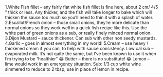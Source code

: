1.White Fish fillet – any fairly flat white fish fillet is fine here, about 2 cm/ 4/5 ” thick or less. Any thicker, and the fish will take longer to bake which will thicken the sauce too much so you’ll need to thin it with a splash of water.
2.Escallot/French onion – those small onions, they’re more delicate than normal onions so they work well in a quick fish recipe like this. Use the white part of green onions as a sub, or really finely minced normal onion.
3.Dijon Mustard – sauce thickener. Can sub with other non seedy mustards.
4.Garlic – goes in almost everything in my world!
5.Cream – use heavy / thickened cream if you can, to help with sauce consistency. Low cal sub – evaporated milk. It’s not quite the same, but I’ve been known to use it when I’m trying to be “healthier” 😂
Butter – there is no substitute! 😂
Lemon – lime would work in an emergency situation. Sub: 1/3 cup white wine simmered to reduce to 2 tbsp, use in place of lemon in recipe.